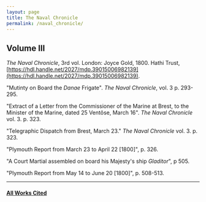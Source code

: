 ```yaml
---
layout: page
title: The Naval Chronicle
permalink: /naval_chronicle/
---
```


## Volume III

*The Naval Chronicle*, 3rd vol. London: Joyce Gold, 1800. Hathi Trust, [https://hdl.handle.net/2027/mdp.39015006982139](https://hdl.handle.net/2027/mdp.39015006982139).

"Mutinty on Board the *Danae* Frigate". *The Naval Chronicle*, vol. 3 p. 293-295.

"Extract of a Letter from the Commissioner of the Marine at Brest, to the Minister of the Marine, dated 25 Ventôse, March 16". *The Naval Chronicle* vol. 3. p. 323.

"Telegraphic Dispatch from Brest, March 23." *The Naval Chronicle* vol. 3. p. 323.

"Plymouth Report from March 23 to April 22 [1800]", p. 326.

"A Court Martial assembled on board his Majesty's ship *Gladitor*", p 505.

"Plymouth Report from May 14 to June 20 [1800]", p. 508-513.

---

#### [All Works Cited](https://gyups.github.io/johnwilliams/works_cited/)
